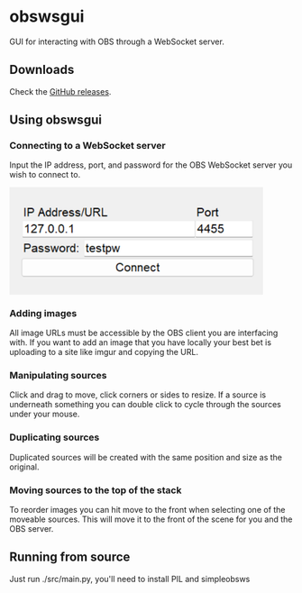 # obswsgui

GUI for interacting with OBS through a WebSocket server.

## Downloads

Check the [GitHub releases](https://github.com/lusciousdev/obswsgui/releases).

## Using obswsgui

### Connecting to a WebSocket server

Input the IP address, port, and password for the OBS WebSocket server you wish to connect to.

<img src="./.github/images/connection_screen.png" width=450 align="center">

### Adding images

All image URLs must be accessible by the OBS client you are interfacing with. If you want to add an image that you have locally your best bet is uploading to a site like imgur and copying the URL.

### Manipulating sources

Click and drag to move, click corners or sides to resize. If a source is underneath something you can double click to cycle through the sources under your mouse.

### Duplicating sources

Duplicated sources will be created with the same position and size as the original.

### Moving sources to the top of the stack

To reorder images you can hit move to the front when selecting one of the moveable sources. This will move it to the front of the scene for you and the OBS server.

## Running from source

Just run ./src/main.py, you'll need to install PIL and simpleobsws